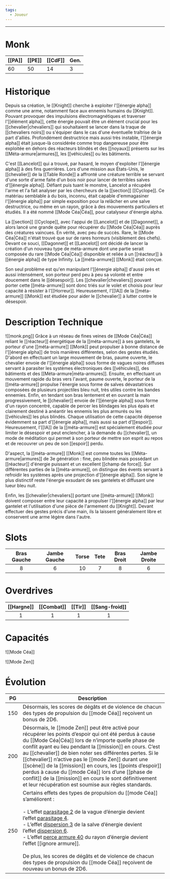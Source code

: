 ```yaml
---
tags:
  - Joueur
---
```


___
# Monk

| [[PA]] | [[PE]] | [[CdF]] | Gen. |
| ------ | ------ | ------- | ---- |
| 60     | 50     | 14      | 3    |
# Historique

Depuis sa création, le [[Knight]] cherche à exploiter l'[[énergie alpha]] comme une arme, notamment face aux ennemis humains du [[Knight]]. Pouvant provoquer des impulsions électromagnétiques et traverser l'[[élément alpha]], cette énergie pouvait être un élément crucial pour les [[chevalier|chevaliers]] qui souhaitaient se lancer dans la traque de [[chevaliers noirs]] ou s'équiper dans le cas d'une éventuelle traîtrise de la part d'alliés. Profondément destructrice mais aussi très instable, l'[[énergie alpha]] était jusque-là considérée comme trop dangereuse pour être exploitée en dehors des réacteurs blindés et des [[noyaux]] présents sur les [[Méta-armure|armures]], les [[véhicules]] ou les bâtiments.

C'est [[Lancelot]] qui a trouvé, par hasard, le moyen d'exploiter l'[[énergie alpha]] à des fins guerrières. Lors d'une mission aux États-Unis, le [[chevalier]] de la [[Table Ronde]] a affronté une créature terrible se servant d'une sorte d'arme faite d'un bois noir pour lancer de terribles salves d'[[énergie alpha]]. Défiant puis tuant le monstre, Lancelot a récupéré l'arme et l'a fait analyser par les chercheurs de la [[section]] [[Cyclope]]. Ce matériau semblable à du bois, inconnu, était capable d'emmagasiner l'[[énergie alpha]] par simple exposition pour la relâcher en une salve destructrice, ou même en un rayon, grâce à des mouvements particuliers et étudiés. Il a été nommé [[Mode Céa|Céa]], pour catalyseur d'énergie alpha.

La [[section]] [[Cyclope]], avec l'appui de [[Lancelot]] et de [[Dagonnet]], a alors lancé une grande quête pour récupérer du [[Mode Céa|Céa]] auprès des créatures vaincues. En vérité, avec peu de succès. Rare, le [[Mode Céa|Céa]] n'était trouvé que sur de rares horreurs (visiblement des chefs). Devant ce souci, [[Dagonnet]] et [[Lancelot]] ont décidé de lancer la création d'un nouveau type de méta-armure dont une partie serait composée du rare [[Mode Céa|Céa]] disponible et reliée à un [[réacteur]] à [[énergie alpha]] de type Infinity. La [[méta-armure]] [[Monk]] était conçue.

Son seul problème est qu'en manipulant l'[[énergie alpha]] d'aussi près et aussi intensément, son porteur perd peu à peu sa volonté et entre doucement dans le [[désespoir]]. Les [[chevalier|chevaliers]] pouvant porter cette [[méta-armure]] sont donc triés sur le volet et choisis pour leur capacité à résister à l'[[Horreur]]. Heureusement, l'[[IA]] de la [[méta-armure]] [[Monk]] est étudiée pour aider le [[chevalier]] à lutter contre le désespoir.

# Description Technique
![[monk.png]]
Grâce à un réseau de fines veines de [[Mode Céa|Céa]] reliant le [[réacteur]] énergétique de la [[méta-armure]] à ses gantelets, le porteur d'une [[méta-armure]] [[Monk]] peut propulser à bonne distance de l'[[énergie alpha]] de trois manières différentes, selon des gestes étudiés. D'abord en effectuant un large mouvement de bras, paume ouverte, le chevalier envoie de l'[[énergie alpha]] sous forme de vagues noires diffuses servant à parasiter les systèmes électroniques des [[véhicules]], des bâtiments et des [[Méta-armure|méta-armures]]. Ensuite, en effectuant un mouvement rapide du bras vers l'avant, paume ouverte, le porteur de la [[méta-armure]] propulse l'énergie sous forme de salves dévastatrices composées de plusieurs projectiles bleu nuit, très utiles contre les bandes ennemies. Enfin, en tendant son bras lentement et en ouvrant la main progressivement, le [[chevalier]] envoie de l'[[énergie alpha]] sous forme d'un rayon concentré, capable de percer les blindages les plus épais et clairement destiné à anéantir les ennemis les plus armurés ou les [[véhicules]] les plus blindés. Chaque utilisation de cette capacité dépense évidemment sa part d'[[énergie alpha]], mais aussi sa part d'[[espoir]]. Heureusement, l'[[IA]] de la [[méta-armure]] est spécialement étudiée pour limiter le désespoir et peut enclencher, à la demande du [[chevalier]], un mode de méditation qui permet à son porteur de mettre son esprit au repos et de recouvrer un peu de son [[espoir]] perdu.

D'aspect, la [[méta-armure]] [[Monk]] est comme toutes les [[Méta-armure|armures]] de 3e génération : fine, peu blindée mais possédant un [[réacteur]] d'énergie puissant et un excellent [[champ de force]]. Sur différentes parties de la [[méta-armure]], on distingue des évents servant à refroidir les systèmes après une projection d'[[énergie alpha]]. Son signe le plus distinctif reste l'énergie exsudant de ses gantelets et diffusant une lueur bleu nuit.

Enfin, les [[chevalier|chevaliers]] portant une [[méta-armure]] [[Monk]] doivent composer entre leur capacité à propulser l'[[énergie alpha]] par leur gantelet et l'utilisation d'une pièce de l'armement du [[Knight]]. Devant effectuer des gestes précis d'une main, ils la laissent généralement libre et conservent une arme légère dans l'autre.

# Slots

| Bras Gauche | Jambe Gauche | Torse | Tete | Bras Droit | Jambe Droite |
| :---------: | :----------: | :---: | :--: | :--------: | :----------: |
|      8      |      6       |  10   |  7   |     8      |      6       |
# Overdrives

| [[Hargne]] | [[Combat]] | [[Tir]] | [[Sang-froid]] |
| :--------: | :--------: | :-----: | :------------: |
|     1      |     1      |    1    |       1        |

# Capacités
![[Mode Céa]]

![[Mode Zen]]
# Évolution
| PG  | Description                                                                                                                                                                                                                                                                                                                                                                                                                                                                                                                                                                            |
| :-: | -------------------------------------------------------------------------------------------------------------------------------------------------------------------------------------------------------------------------------------------------------------------------------------------------------------------------------------------------------------------------------------------------------------------------------------------------------------------------------------------------------------------------------------------------------------------------------------- |
| 150 | Désormais, les scores de dégâts et de violence de chacun des types de propulsion du [[mode Céa]] reçoivent un bonus de 2D6.                                                                                                                                                                                                                                                                                                                                                                                                                                                            |
| 200 | Désormais, le [[mode Zen]] peut être activé pour récupérer les points d’espoir qui ont été perdus à cause du [[Mode Céa\|Céa]] lors de n’importe quelle phase de conflit ayant eu lieu pendant la [[mission]] en cours. C’est au [[chevalier]] de bien noter ses différentes pertes. Si le [[chevalier]] n’active pas le [[mode Zen]] durant une [[scène]] de la [[mission]] en cours, les [[points d’espoir]] perdus à cause du [[mode Céa]] lors d’une [[phase de conflit]] de la [[mission]] en cours le sont définitivement et leur récupération est soumise aux règles standards. |
| 250 | Certains effets des types de propulsion du [[mode Céa]] s’améliorent :<br><br>- L’effet [parasitage 2](parasitage) de la vague d’énergie devient l’effet [parasitage 4](parasitage).<br>- L’effet [dispersion 3](dispersion) de la salve d’énergie devient l’effet [dispersion 6](dispersion).<br>- L’effet [perce armure 40](perce_armure) du rayon d’énergie devient l’effet [[ignore armure]].<br><br>De plus, les scores de dégâts et de violence de chacun des types de propulsion du [[mode Céa]] reçoivent de nouveau un bonus de 2D6.                                          |
